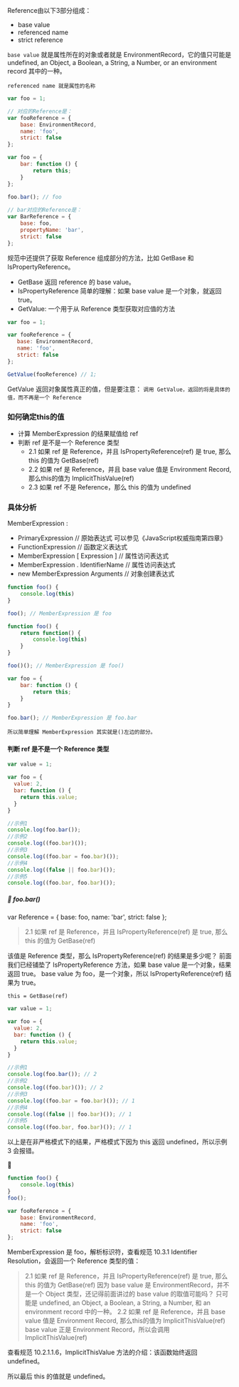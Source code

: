 Reference由以下3部分组成：
- base value
- referenced name
- strict reference

`base value` 就是属性所在的对象或者就是 EnvironmentRecord，它的值只可能是 undefined, an Object, a Boolean, a String, a Number, or an environment record 其中的一种。

`referenced name 就是属性的名称`
```js
var foo = 1;

// 对应的Reference是：
var fooReference = {
    base: EnvironmentRecord,
    name: 'foo',
    strict: false
};
```
```js
var foo = {
    bar: function () {
        return this;
    }
};
 
foo.bar(); // foo

// bar对应的Reference是：
var BarReference = {
    base: foo,
    propertyName: 'bar',
    strict: false
};
```

规范中还提供了获取 Reference 组成部分的方法，比如 GetBase 和 IsPropertyReference。

- GetBase 返回 reference 的 base value。
- IsPropertyReference  简单的理解：如果 base value 是一个对象，就返回true。
- GetValue:  一个用于从 Reference 类型获取对应值的方法
 ```js
 var foo = 1;

var fooReference = {
    base: EnvironmentRecord,
    name: 'foo',
    strict: false
};

GetValue(fooReference) // 1;
 ```
 GetValue 返回对象属性真正的值，但是要注意：
 `调用 GetValue，返回的将是具体的值，而不再是一个 Reference`

 ### 如何确定this的值
 - 计算 MemberExpression 的结果赋值给 ref
 - 判断 ref 是不是一个 Reference 类型
    - 2.1 如果 ref 是 Reference，并且 IsPropertyReference(ref) 是 true, 那么 this 的值为 GetBase(ref)
    - 2.2 如果 ref 是 Reference，并且 base value 值是 Environment Record, 那么this的值为 ImplicitThisValue(ref)
    - 2.3 如果 ref 不是 Reference，那么 this 的值为 undefined


### 具体分析
MemberExpression :
- PrimaryExpression // 原始表达式 可以参见《JavaScript权威指南第四章》
- FunctionExpression // 函数定义表达式
- MemberExpression [ Expression ] // 属性访问表达式
- MemberExpression . IdentifierName // 属性访问表达式
- new MemberExpression Arguments // 对象创建表达式

```js
function foo() {
    console.log(this)
}

foo(); // MemberExpression 是 foo

function foo() {
    return function() {
        console.log(this)
    }
}

foo()(); // MemberExpression 是 foo()

var foo = {
    bar: function () {
        return this;
    }
}

foo.bar(); // MemberExpression 是 foo.bar
```
`所以简单理解 MemberExpression 其实就是()左边的部分。`

#### 判断 ref 是不是一个 Reference 类型
```js
var value = 1;

var foo = {
  value: 2,
  bar: function () {
    return this.value;
  }
}

//示例1
console.log(foo.bar());
//示例2
console.log((foo.bar)());
//示例3
console.log((foo.bar = foo.bar)());
//示例4
console.log((false || foo.bar)());
//示例5
console.log((foo.bar, foo.bar)());
```

##### 🌰 foo.bar()
var Reference = {
  base: foo,
  name: 'bar',
  strict: false
};

> 2.1 如果 ref 是 Reference，并且 IsPropertyReference(ref) 是 true, 那么 this 的值为 GetBase(ref)

该值是 Reference 类型，那么 IsPropertyReference(ref) 的结果是多少呢？
前面我们已经铺垫了 IsPropertyReference 方法，如果 base value 是一个对象，结果返回 true。
base value 为 foo，是一个对象，所以 IsPropertyReference(ref) 结果为 true。
```
this = GetBase(ref)
```


```js
var value = 1;

var foo = {
  value: 2,
  bar: function () {
    return this.value;
  }
}

//示例1
console.log(foo.bar()); // 2
//示例2
console.log((foo.bar)()); // 2
//示例3
console.log((foo.bar = foo.bar)()); // 1
//示例4
console.log((false || foo.bar)()); // 1
//示例5
console.log((foo.bar, foo.bar)()); // 1
```
以上是在非严格模式下的结果，严格模式下因为 this 返回 undefined，所以示例 3 会报错。


🌰
```js
function foo() {
    console.log(this)
}
foo(); 
```
```js
var fooReference = {
    base: EnvironmentRecord,
    name: 'foo',
    strict: false
};
```
MemberExpression 是 foo，解析标识符，查看规范 10.3.1 Identifier Resolution，会返回一个 Reference 类型的值：
> 2.1 如果 ref 是 Reference，并且 IsPropertyReference(ref) 是 true, 那么 this 的值为 GetBase(ref)
因为 base value 是 EnvironmentRecord，并不是一个 Object 类型，还记得前面讲过的 base value 的取值可能吗？ 只可能是 undefined, an Object, a Boolean, a String, a Number, 和 an environment record 中的一种。
> 2.2 如果 ref 是 Reference，并且 base value 值是 Environment Record, 那么this的值为 ImplicitThisValue(ref)
base value 正是 Environment Record，所以会调用 ImplicitThisValue(ref)

查看规范 10.2.1.1.6，ImplicitThisValue 方法的介绍：该函数始终返回 undefined。

所以最后 this 的值就是 undefined。